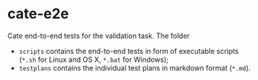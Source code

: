 # cate-e2e

Cate end-to-end tests for the validation task. The folder

* `scripts` contains the end-to-end tests in form of 
  executable scripts (`*.sh` for Linux and OS X, `*.bat` for Windows);
* `testplans` contains the individual test plans in 
  markdown format (`*.md`).


